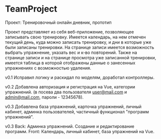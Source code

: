 # TeamProject
Проект: Тренировочный онлайн дневник, прототип

Проект представляет из себя веб-приложение, позволяющее записывать свою тренировку. Имеется календарь, на нем отмечен текущий день, куда можно записать тренировку, и дни в которые уже были записаны тренировки. На странице записи имеется возможность выбрать упражнение, указать вес и к-во повторений. Также на странице записи и на странице просмотра уже записанной тренировки, имеется таблица в которой отображены данные о занесенных упражнениях с возможностью удаления.

v0.1
Исправил логику и раскидал по моделям, доработал контроллеры.

v0.2
Добавлена авторизация и регистрация на Vue, категории упражнений. (в посева два пользователя user@mail.com и admin@mail.com, пароли - 12345678).

v0.3
Добавлена база упражнений, карточка упражнений, личный кабинет, админка пользователей, частичный функционал "программ упражнений".

v0.3
Back: Админка упражнений. Создание и редактирование программ. Front: Календарь, личный кабинет, база упражнений на Vue. 
